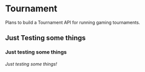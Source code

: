 # Tournament

Plans to build a Tournament API for running gaming tournaments.

## Just Testing some things

### Just testing some things

###### Just testing some things!
